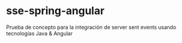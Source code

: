 # sse-spring-angular
Prueba de concepto para la integración de server sent events usando tecnologías Java &amp; Angular
